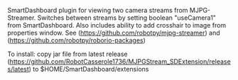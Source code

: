 SmartDashboard plugin for viewing two camera streams from MJPG-Streamer.
Switches between streams by setting boolean "useCamera1" from SmartDashboard.
Also includes ability to add crosshair to image from properties window. See
(https://github.com/robotpy/mjpg-streamer) and 
(https://github.com/robotpy/roborio-packages)

To install:
    copy jar file from latest release 
    (https://github.com/RobotCasserole1736/MJPGStream_SDExtension/releases/latest) 
    to $HOME/SmartDashboard/extensions

